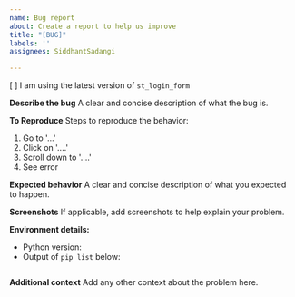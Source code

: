 ```yaml
---
name: Bug report
about: Create a report to help us improve
title: "[BUG]"
labels: ''
assignees: SiddhantSadangi

---
```


[ ] I am using the latest version of `st_login_form`

**Describe the bug**
A clear and concise description of what the bug is.

**To Reproduce**
Steps to reproduce the behavior:
1. Go to '...'
2. Click on '....'
3. Scroll down to '....'
4. See error

**Expected behavior**
A clear and concise description of what you expected to happen.

**Screenshots**
If applicable, add screenshots to help explain your problem.

**Environment details:**
 - Python version:
 - Output of `pip list` below:
```

```


**Additional context**
Add any other context about the problem here.

